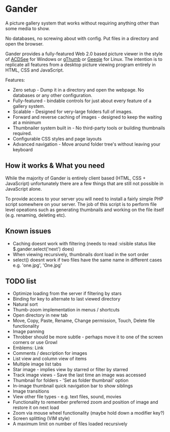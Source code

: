 Gander
======
A picture gallery system that works without requiring anything other than some media to show.

No databases, no screwing about with config. Put files in a directory and open the browser.

Gander provides a fully-featured Web 2.0 based picture viewer in the style of [ACDSee](http://www.acdsee.com) for Windows or [gThumb](http://live.gnome.org/gthumb) or [Geeqie](http://geeqie.sourceforge.net) for Linux. The intention is to replicate all features from a desktop picture viewing program entirely in HTML, CSS and JavaScript.

Features:

* Zero setup - Dump it in a directory and open the webpage. No databases or any other configuration.
* Fully-featured - bindable controls for just about every feature of a gallery system.
* Scalable - Designed for very-large folders full of images.
* Forward and reverse caching of images - designed to keep the waiting at a minimum
* Thumbnailer system built in - No third-party tools or building thumbnails required.
* Configurable CSS styles and page layouts
* Advanced navigation - Move around folder tree's without leaving your keyboard


How it works & What you need
----------------------------
While the majority of Gander is entirely client based (HTML, CSS + JavaScript) unfortunately there are a few things that are still not possible in JavaScript alone.

To provide access to your server you will need to install a fairly simple PHP script somewhere on your server. The job of this script is to perform file level opeations such as generating thumbnails and working on the file itself (e.g. renaming, deleting etc).


Known issues
------------
* Caching doesnt work with filtering (needs to read :visible status like $.gander.select('next') does)
* When viewing recursively, thumbnails dont load in the sort order
* select() doesnt work if two files have the same name in different cases e.g. 'one.jpg', 'One.jpg'


TODO list
---------
* Optimize loading from the server if filtering by stars
* Binding for key to alternate to last viewed directory
* Natural sort
* Thumb-zoom implementation in menus / shortcuts
* Open directory in new tab
* Move, Copy, Paste, Rename, Change permission, Touch, Delete file functionality
* Image panning
* Throbber should be more subtle - perhaps move it to one of the screen corners or use Growl
* Emblems: Link
* Comments / description for images
* List view and column view of items
* Multiple image list tabs
* Star image - implies view by starred or filter by starred
* Track image views - Save the last time an image was accessed
* Thumbnail for folders - 'Set as folder thumbnail' option
* In-image thumbnail quick navigation bar to show siblings
* Image transitions
* View other file types - e.g. text files, sound, movies
* Functionality to remember preferred zoom and position of image and restore it on next load
* Zoom via mouse wheel functionality (maybe hold down a modifier key?)
* Screen splitting (VIM style)
* A maximum limit on number of files loaded recursively
